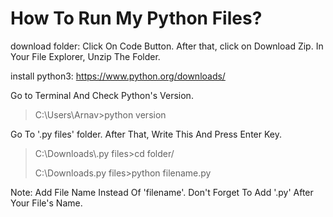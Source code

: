 # How To Run My Python Files?
download folder: Click On Code Button. After that, click on Download Zip. In Your File Explorer, Unzip The Folder.

install python3: https://www.python.org/downloads/

Go to Terminal And Check Python's Version.
<blockquote>
  C:\Users\Arnav>python version
</blockquote>
Go To '.py files' folder. After That, Write This And Press Enter Key.

<blockquote>
  C:\Downloads\.py files>cd folder/
  
  C:\Downloads\.py files>python filename.py
</blockquote>

Note: Add File Name Instead Of 'filename'. Don't Forget To Add '.py' After Your File's Name.
